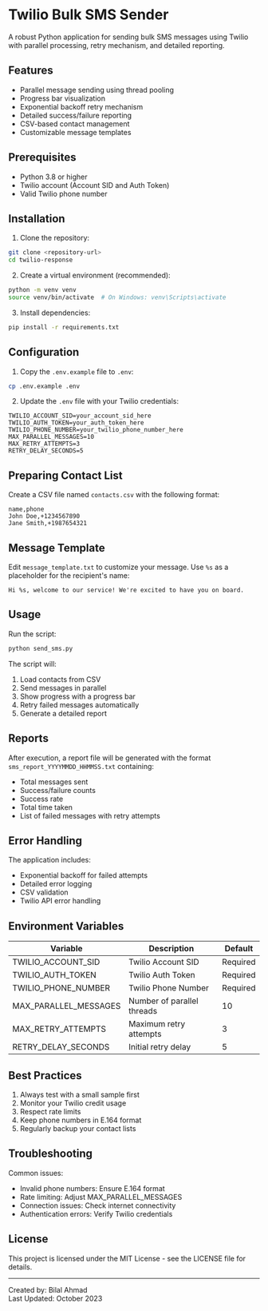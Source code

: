 # Twilio Bulk SMS Sender

A robust Python application for sending bulk SMS messages using Twilio with parallel processing, retry mechanism, and detailed reporting.

## Features

- Parallel message sending using thread pooling
- Progress bar visualization
- Exponential backoff retry mechanism
- Detailed success/failure reporting
- CSV-based contact management
- Customizable message templates

## Prerequisites

- Python 3.8 or higher
- Twilio account (Account SID and Auth Token)
- Valid Twilio phone number

## Installation

1. Clone the repository:
```bash
git clone <repository-url>
cd twilio-response
```

2. Create a virtual environment (recommended):
```bash
python -m venv venv
source venv/bin/activate  # On Windows: venv\Scripts\activate
```

3. Install dependencies:
```bash
pip install -r requirements.txt
```

## Configuration

1. Copy the `.env.example` file to `.env`:
```bash
cp .env.example .env
```

2. Update the `.env` file with your Twilio credentials:
```properties
TWILIO_ACCOUNT_SID=your_account_sid_here
TWILIO_AUTH_TOKEN=your_auth_token_here
TWILIO_PHONE_NUMBER=your_twilio_phone_number_here
MAX_PARALLEL_MESSAGES=10
MAX_RETRY_ATTEMPTS=3
RETRY_DELAY_SECONDS=5
```

## Preparing Contact List

Create a CSV file named `contacts.csv` with the following format:
```csv
name,phone
John Doe,+1234567890
Jane Smith,+1987654321
```

## Message Template

Edit `message_template.txt` to customize your message. Use `%s` as a placeholder for the recipient's name:
```
Hi %s, welcome to our service! We're excited to have you on board.
```

## Usage

Run the script:
```bash
python send_sms.py
```

The script will:
1. Load contacts from CSV
2. Send messages in parallel
3. Show progress with a progress bar
4. Retry failed messages automatically
5. Generate a detailed report

## Reports

After execution, a report file will be generated with the format `sms_report_YYYYMMDD_HHMMSS.txt` containing:
- Total messages sent
- Success/failure counts
- Success rate
- Total time taken
- List of failed messages with retry attempts

## Error Handling

The application includes:
- Exponential backoff for failed attempts
- Detailed error logging
- CSV validation
- Twilio API error handling

## Environment Variables

| Variable | Description | Default |
|----------|-------------|---------|
| TWILIO_ACCOUNT_SID | Twilio Account SID | Required |
| TWILIO_AUTH_TOKEN | Twilio Auth Token | Required |
| TWILIO_PHONE_NUMBER | Twilio Phone Number | Required |
| MAX_PARALLEL_MESSAGES | Number of parallel threads | 10 |
| MAX_RETRY_ATTEMPTS | Maximum retry attempts | 3 |
| RETRY_DELAY_SECONDS | Initial retry delay | 5 |

## Best Practices

1. Always test with a small sample first
2. Monitor your Twilio credit usage
3. Respect rate limits
4. Keep phone numbers in E.164 format
5. Regularly backup your contact lists

## Troubleshooting

Common issues:
- Invalid phone numbers: Ensure E.164 format
- Rate limiting: Adjust MAX_PARALLEL_MESSAGES
- Connection issues: Check internet connectivity
- Authentication errors: Verify Twilio credentials

## License

This project is licensed under the MIT License - see the LICENSE file for details.

---

Created by: Bilal Ahmad  
Last Updated: October 2023
